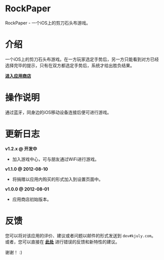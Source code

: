 RockPaper
=========

RockPaper - 一个iOS上的剪刀石头布游戏。

# 介绍

一个iOS上的剪刀石头布游戏。在一方玩家选定手势后，另一方只能看到对方已经选择完毕的提示，只有在双方都选定手势后，系统才给出胜负结果。

[__进入应用商店__](http://itunes.apple.com/cn/app/rockpaper/id546275630?ls=1&mt=8)

# 操作说明

通过蓝牙，同身边的iOS移动设备连接后便可进行游戏。

# 更新日志

__v1.2.x @ 开发中__

  - 加入游戏中心，可与朋友通过WiFi进行游戏。

__v1.1.0 @ 2012-08-10__

  - 将捐赠以应用内购买的形式加入到设置页面中。

__v1.0.0 @ 2012-08-01__

  - 应用商店初始版本。

# 反馈

您可以将对该应用的评价、建议或者问题以邮件的形式发送到 `dev#kjuly.com`。  
或者，您可以直接在 [__此处__](https://github.com/Kjuly/RockPaper/issues/new) 进行错误的反馈和新特性的建议。

谢谢！ :)

